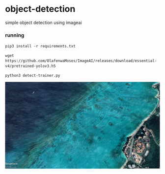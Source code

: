 # object-detection
simple object detection using imageai


### running
`pip3 install -r requirements.txt`

`wget https://github.com/OlafenwaMoses/ImageAI/releases/download/essential-v4/pretrained-yolov3.h5`

`python3 detect-trainer.py`

![Nassua](./boats/109.jpg)
